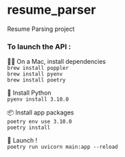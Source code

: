 # resume_parser
Resume Parsing project

### To launch the API : 

🧑‍💻 On a Mac, install dependencies
<br> `brew install poppler`
<br> `brew install pyenv`
<br> `brew install poetry` 

🐍 Install Python
<br> `pyenv install 3.10.0` 

📦 Install app packages
<br> `poetry env use 3.10.0`
<br> `poetry install`

🚀 Launch ! 
<br> `poetry run uvicorn main:app --reload`

